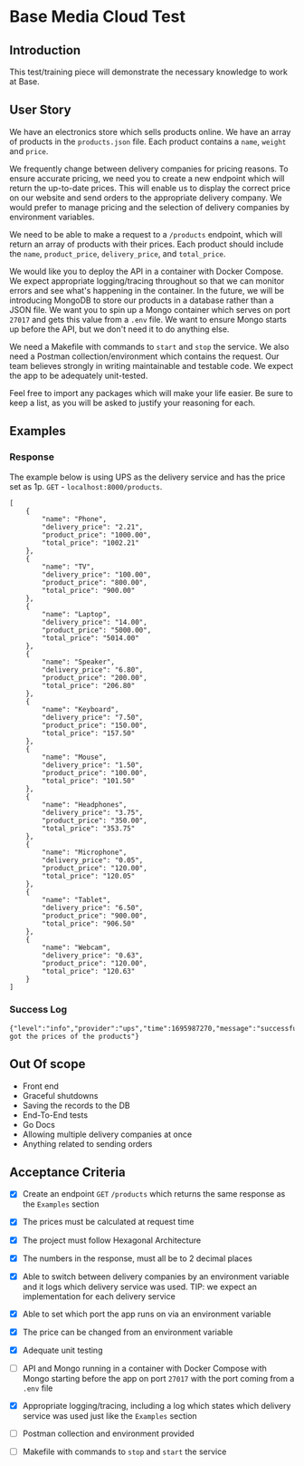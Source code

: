# Base Media Cloud Test

## Introduction
This test/training piece will demonstrate the necessary knowledge to work at Base.

## User Story
We have an electronics store which sells products online. We have an array of products in the `products.json` file. Each product contains a `name`, `weight` and `price`. 

We frequently change between delivery companies for pricing reasons. To ensure accurate pricing, we need you to create a new endpoint which will return the up-to-date prices. This will enable us to display the correct price on our website and send orders to the appropriate delivery company. We would prefer to manage pricing and the selection of delivery companies by environment variables.

We need to be able to make a request to a `/products` endpoint, which will return an array of products with their prices. Each product should include the `name`, `product_price`, `delivery_price`, and `total_price`.

We would like you to deploy the API in a container with Docker Compose. We expect appropriate logging/tracing throughout so that we can monitor errors and see what's happening in the container. In the future, we will be introducing MongoDB to store our products in a database rather than a JSON file. We want you to spin up a Mongo container which serves on port `27017` and gets this value from a `.env` file. We want to ensure Mongo starts up before the API, but we don't need it to do anything else.

We need a Makefile with commands to `start` and `stop` the service. We also need a Postman collection/environment which contains the request. Our team believes strongly in writing maintainable and testable code. We expect the app to be adequately unit-tested.

Feel free to import any packages which will make your life easier. Be sure to keep a list, as you will be asked to justify your reasoning for each.

## Examples

### Response
The example below is using UPS as the delivery service and has the price set as 1p.
`GET` - `localhost:8000/products`.

```
[
    {
        "name": "Phone",
        "delivery_price": "2.21",
        "product_price": "1000.00",
        "total_price": "1002.21"
    },
    {
        "name": "TV",
        "delivery_price": "100.00",
        "product_price": "800.00",
        "total_price": "900.00"
    },
    {
        "name": "Laptop",
        "delivery_price": "14.00",
        "product_price": "5000.00",
        "total_price": "5014.00"
    },
    {
        "name": "Speaker",
        "delivery_price": "6.80",
        "product_price": "200.00",
        "total_price": "206.80"
    },
    {
        "name": "Keyboard",
        "delivery_price": "7.50",
        "product_price": "150.00",
        "total_price": "157.50"
    },
    {
        "name": "Mouse",
        "delivery_price": "1.50",
        "product_price": "100.00",
        "total_price": "101.50"
    },
    {
        "name": "Headphones",
        "delivery_price": "3.75",
        "product_price": "350.00",
        "total_price": "353.75"
    },
    {
        "name": "Microphone",
        "delivery_price": "0.05",
        "product_price": "120.00",
        "total_price": "120.05"
    },
    {
        "name": "Tablet",
        "delivery_price": "6.50",
        "product_price": "900.00",
        "total_price": "906.50"
    },
    {
        "name": "Webcam",
        "delivery_price": "0.63",
        "product_price": "120.00",
        "total_price": "120.63"
    }
]
```

### Success Log
```
{"level":"info","provider":"ups","time":1695987270,"message":"successfully got the prices of the products"}
```

## Out Of scope
- Front end
- Graceful shutdowns
- Saving the records to the DB
- End-To-End tests
- Go Docs
- Allowing multiple delivery companies at once
- Anything related to sending orders

## Acceptance Criteria 
- [x] Create an endpoint `GET` `/products` which returns the same response as the `Examples` section
- [x] The prices must be calculated at request time
- [x] The project must follow Hexagonal Architecture
- [x] The numbers in the response, must all be to 2 decimal places
- [x] Able to switch between delivery companies by an environment variable and it logs which delivery service was used. TIP: we expect an implementation for each delivery service
- [x] Able to set which port the app runs on via an environment variable
- [x] The price can be changed from an environment variable
- [x] Adequate unit testing
- [ ] API and Mongo running in a container with Docker Compose with Mongo starting before the app on port `27017` with the port coming from a `.env` file
- [x] Appropriate logging/tracing, including a log which states which delivery service was used just like the `Examples` section
- [ ] Postman collection and environment provided
- [ ] Makefile with commands to `stop` and `start` the service

